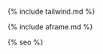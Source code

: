 <head>
  <meta charset="utf-8" />
  <meta http-equiv="X-UA-Compatible" content="IE=edge" />
  <meta name="viewport" content="width=device-width, initial-scale=1" />

  <title id="title">{{ site.title }}</title>
  
  {% include tailwind.md %} 

  {% include aframe.md %} 

  {% seo %}
  
</head>
